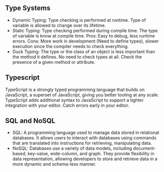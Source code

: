 ## Type Systems
- Dynamic Typing: Type checking is performed at runtime. Type of variable is allowed to change over its lifetime.
- Static Typing: Type checking performed during compile time. The type of variable is know at compile time. Pros: Easy to debug, less runtime errors. Cons: More work in development (Need to define types), slower execution since the compiler needs to check everything.
- Duck Typing: The type or the class of an object is less important than the method it defines. No need to check types at all. Check the presence of a given method or attribute.

## Typescript
TypeScript is a strongly typed programming language that builds on JavaScript, a superset of JavaScript, giving you better tooling at any scale. TypeScript adds additional syntax to JavaScript to support a tighter integration with your editor. Catch errors early in your editor. 

## SQL and NoSQL
- SQL: A programming language used to manage data stored in relational databases. It allows users to interact with databases using commands that are translated into instructions for retrieving, manipulating data. 
- NoSQL: Databases use a variety of data models, including document-based, key-value, wide-column, and graph. They provide flexibility in data representation, allowing developers to store and retrieve data in a more dynamic and schema-less manner.